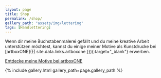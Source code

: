 ```yaml
---
layout: page
title: Shop
permalink: /shop/
gallery_path: "assets/img/lettering"
tags: [Handlettering]
---
```


Wenn dir meine Buchstabenmalerei gefällt und du meine kreative Arbeit
unterstützen möchtest, kannst du einige meiner Motive als Kunstdrucke bei
[artboxONE]({{ site.data.links.artboxone }}){:target="\_blank"} erwerben.

<a class="button" href="{{ site.data.links.artboxone-artist }}" target="_blank">
  <i class="fa fa-shopping-cart fa-fw"></i> Entdecke meine Motive bei artboxONE
</a>

{% include gallery.html gallery_path=page.gallery_path %}
